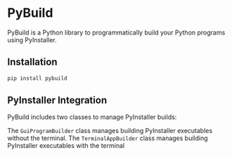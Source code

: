 # PyBuild


PyBuild is a Python library to programmatically build your Python programs using PyInstaller.


## Installation


```bash
pip install pybuild
```


## PyInstaller Integration


PyBuild includes two classes to manage PyInstaller builds:

The `GuiProgramBuilder` class manages building PyInstaller executables without the terminal.
The `TerminalAppBuilder` class manages building PyInstaller executables with the terminal